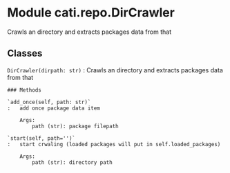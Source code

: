 Module cati.repo.DirCrawler
===========================
Crawls an directory and extracts packages data from that

Classes
-------

`DirCrawler(dirpath: str)`
:   Crawls an directory and extracts packages data from that

    ### Methods

    `add_once(self, path: str)`
    :   add once package data item
        
        Args:
            path (str): package filepath

    `start(self, path='')`
    :   start crwaling (loaded packages will put in self.loaded_packages)
        
        Args:
            path (str): directory path